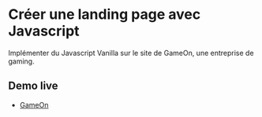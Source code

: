 # Créer une landing page avec Javascript

Implémenter du Javascript Vanilla sur le site de GameOn, une entreprise de gaming.

## Demo live

* [GameOn](https://webnume.github.io/Y.GABA_4_18032021/index.html)